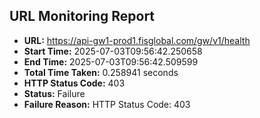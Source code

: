 ## URL Monitoring Report

- **URL:** https://api-gw1-prod1.fisglobal.com/gw/v1/health
- **Start Time:** 2025-07-03T09:56:42.250658
- **End Time:** 2025-07-03T09:56:42.509599
- **Total Time Taken:** 0.258941 seconds
- **HTTP Status Code:** 403
- **Status:** Failure
- **Failure Reason:** HTTP Status Code: 403
